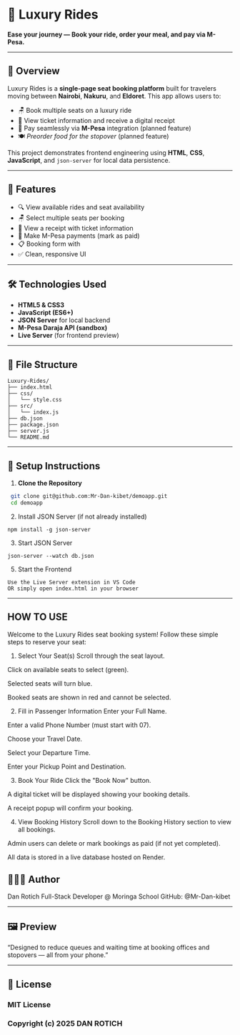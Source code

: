 # 🚐 Luxury Rides

**Ease your journey — Book your ride, order your meal, and pay via M-Pesa.**

---

## 🚌 Overview

Luxury Rides is a **single-page seat booking platform** built for travelers moving between **Nairobi**, **Nakuru**, and **Eldoret**. This app allows users to:

- 🪑 Book multiple seats on a luxury ride  
- 🧾 View ticket information and receive a digital receipt  
- 📲 Pay seamlessly via **M-Pesa** integration (planned feature)  
- 🍽️ *Preorder food for the stopover* (planned feature)

This project demonstrates frontend engineering using **HTML**, **CSS**, **JavaScript**, and `json-server` for local data persistence.

---

## 🎯 Features

- 🔍 View available rides and seat availability  
- 🪑 Select multiple seats per booking  
- 🧾 View a receipt with ticket information  
- 📲 Make M-Pesa payments (mark as paid) 
- 📋 Booking form with   
- ✅ Clean, responsive UI  

---

## 🛠️ Technologies Used

- **HTML5 & CSS3**  
- **JavaScript (ES6+)**  
- **JSON Server** for local backend  
- **M-Pesa Daraja API (sandbox)**  
- **Live Server** (for frontend preview)

---

## 📁 File Structure

```
Luxury-Rides/
├── index.html
├── css/
│   └── style.css
├── src/
│   └── index.js
├── db.json
├── package.json
├── server.js
└── README.md
```

---

## 🚀 Setup Instructions

1. **Clone the Repository**
 ```bash
  git clone git@github.com:Mr-Dan-kibet/demoapp.git
  cd demoapp
```
2. Install JSON Server (if not already installed)
```
npm install -g json-server
```
3. Start JSON Server
```
json-server --watch db.json
```
5. Start the Frontend
```
Use the Live Server extension in VS Code
OR simply open index.html in your browser
```
---
## HOW TO USE

Welcome to the Luxury Rides seat booking system! Follow these simple steps to reserve your seat:

1. Select Your Seat(s)
Scroll through the seat layout.

Click on available seats to select (green).

Selected seats will turn blue.

Booked seats are shown in red and cannot be selected.

2. Fill in Passenger Information
Enter your Full Name.

Enter a valid Phone Number (must start with 07).

Choose your Travel Date.

Select your Departure Time.

Enter your Pickup Point and Destination.

3. Book Your Ride
Click the "Book Now" button.

A digital ticket will be displayed showing your booking details.

A receipt popup will confirm your booking.

4. View Booking History
Scroll down to the Booking History section to view all bookings.

Admin users can delete or mark bookings as paid (if not yet completed).

All data is stored in a live database hosted on Render.

## 👨🏽‍💻 Author
Dan Rotich
Full-Stack Developer @ Moringa School
GitHub: @Mr-Dan-kibet

---
## 🖼️ Preview
“Designed to reduce queues and waiting time at booking offices and stopovers — all from your phone.”

---

## 📄 License

### MIT License

### Copyright (c) 2025 DAN ROTICH
